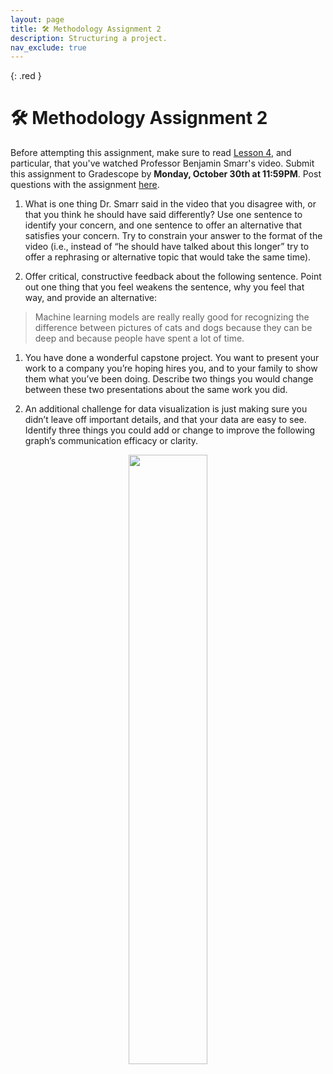 ```yaml
---
layout: page
title: 🛠 Methodology Assignment 2
description: Structuring a project.
nav_exclude: true
---
```


{: .red }

# 🛠 Methodology Assignment 2

Before attempting this assignment, make sure to read [Lesson 4](../../../../lessons/04), and particular, that you've watched Professor Benjamin Smarr's video. Submit this assignment to Gradescope by **Monday, October 30th at 11:59PM**. Post questions with the assignment [here](TODO).

1. What is one thing Dr. Smarr said in the video that you disagree with, or that you think he should have said differently? Use one sentence to identify your concern, and one sentence to offer an alternative that satisfies your concern. Try to constrain your answer to the format of the video (i.e., instead of “he should have talked about this longer” try to offer a rephrasing or alternative topic that would take the same time).

1. Offer critical, constructive feedback about the following sentence. Point out one thing that you feel weakens the sentence, why you feel that way, and provide an alternative:
> Machine learning models are really really good for recognizing the difference between pictures of cats and dogs because they can be deep and because people have spent a lot of time.

1. You have done a wonderful capstone project. You want to present your work to a company you’re hoping hires you, and to your family to show them what you’ve been doing. Describe two things you would change between these two presentations about the same work you did.

1. An additional challenge for data visualization is just making sure you didn’t leave off important details, and that your data are easy to see. Identify three things you could add or change to improve the following graph’s communication efficacy or clarity.

<center><img src="../assets/m2-plot.png" width="50%"></center>